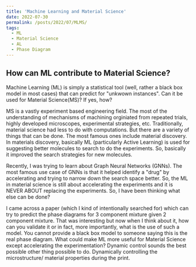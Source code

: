 ```yaml
---
title: 'Machine Learning and Material Science'
date: 2022-07-30
permalink: /posts/2022/07/MLMS/
tags:
  - ML
  - Material Science
  - AL
  - Phase Diagram
---
```


How can ML contribute to Material Science?
------------------------------------------


Machine Learning (ML) is simply a statistical tool (well, rather a black box model in most cases) that can predict for "unkwown instances". Can it be used for Material Science(MS)? If yes, how? 

MS is a vastly experiment based engineering field. The most of the understanding of mechanisms of machining orginiated from 
repeated trials, highly developed microscopes, experimental strategies, etc. Traditionally, material science had less to do with computations. But there are a variety of things that can be done. The most famous ones include material discovery. In materials discovery, basically ML (particularly Active Learning) is used for suggesting better molecules to search to do the experiments. So, basically it improved the search strategies for new molecules. 

Recently, I was trying to learn about Graph Neural Networks (GNNs). The most famous use case of GNNs is that it helped identify a "drug" by accelerating and trying to narrow down the search space better. So, the ML in material science is still about accelerating the experiments and it is NEVER ABOUT replacing the experiments. So, I have been thinking what else can be done?

I came across a paper (which I kind of intentionally searched for) which can try to predict the phase diagrams for 3 component mixture given 2 component mixture. That was interesting but now when I think about it, how can you validate it or in fact, more importantly, what is the use of such a model. You cannot provide a black box model to someone saying this is the real phase diagram. What could make ML more useful for Material Science except accelerating the experimentation? Dynamic control sounds the best possible other thing possible to do. Dynamically controlling the microstructure/ material properties during the print.


